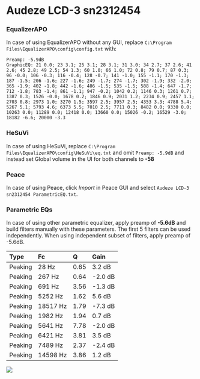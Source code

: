 # Audeze LCD-3 sn2312454

### EqualizerAPO
In case of using EqualizerAPO without any GUI, replace `C:\Program Files\EqualizerAPO\config\config.txt`
with:
```
Preamp: -5.9dB
GraphicEQ: 21 0.0; 23 3.1; 25 3.1; 28 3.1; 31 3.0; 34 2.7; 37 2.6; 41 2.6; 45 2.8; 49 2.5; 54 1.3; 60 1.0; 66 1.0; 72 0.8; 79 0.7; 87 0.3; 96 -0.0; 106 -0.3; 116 -0.4; 128 -0.7; 141 -1.0; 155 -1.1; 170 -1.3; 187 -1.5; 206 -1.6; 227 -1.6; 249 -1.7; 274 -1.7; 302 -1.9; 332 -2.0; 365 -1.9; 402 -1.8; 442 -1.6; 486 -1.5; 535 -1.5; 588 -1.4; 647 -1.7; 712 -1.8; 783 -1.4; 861 -1.1; 947 -0.2; 1042 0.2; 1146 0.3; 1261 0.7; 1387 0.3; 1526 -0.0; 1678 0.2; 1846 0.9; 2031 1.2; 2234 0.9; 2457 1.1; 2703 0.8; 2973 1.0; 3270 1.5; 3597 2.5; 3957 2.5; 4353 3.3; 4788 5.4; 5267 5.1; 5793 4.6; 6373 5.5; 7010 2.5; 7711 0.3; 8482 0.0; 9330 0.0; 10263 0.0; 11289 0.0; 12418 0.0; 13660 0.0; 15026 -0.2; 16529 -3.0; 18182 -6.6; 20000 -3.3
```

### HeSuVi
In case of using HeSuVi, replace `C:\Program Files\EqualizerAPO\config\HeSuVi\eq.txt` and omit `Preamp:
-5.9dB` and instead set Global volume in the UI for both channels to **-58**

### Peace
In case of using Peace, click *Import* in Peace GUI and select `Audeze LCD-3 sn2312454 ParametricEQ.txt`.

### Parametric EQs
In case of using other parametric equalizer, apply preamp of **-5.6dB** and build filters manually
with these parameters. The first 5 filters can be used independently.
When using independent subset of filters, apply preamp of -5.6dB.

| Type    | Fc       |    Q | Gain    |
|:--------|:---------|:-----|:--------|
| Peaking | 28 Hz    | 0.65 | 3.2 dB  |
| Peaking | 267 Hz   | 0.64 | -2.0 dB |
| Peaking | 691 Hz   | 3.56 | -1.3 dB |
| Peaking | 5252 Hz  | 1.62 | 5.6 dB  |
| Peaking | 18517 Hz | 1.79 | -7.3 dB |
| Peaking | 1982 Hz  | 1.94 | 0.7 dB  |
| Peaking | 5641 Hz  | 7.78 | -2.0 dB |
| Peaking | 6421 Hz  | 3.81 | 3.5 dB  |
| Peaking | 7489 Hz  | 2.37 | -2.4 dB |
| Peaking | 14598 Hz | 3.86 | 1.2 dB  |

![](https://raw.githubusercontent.com/jaakkopasanen/AutoEq/master/results/innerfidelity/sbaf-serious/Audeze%20LCD-3%20sn2312454/Audeze%20LCD-3%20sn2312454.png)